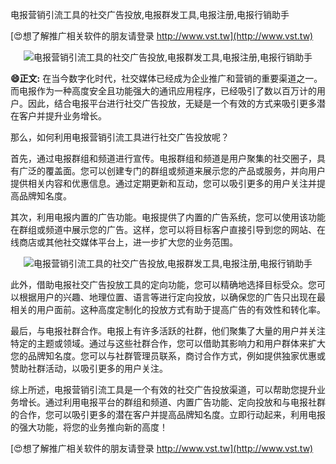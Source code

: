电报营销引流工具的社交广告投放,电报群发工具,电报注册,电报行销助手

[😍想了解推广相关软件的朋友请登录 http://www.vst.tw](http://www.vst.tw)

 <center><img src="https://vst.tw/MP4/tuiguang/png/8.png" alt="电报营销引流工具的社交广告投放,电报群发工具,电报注册,电报行销助手"></center>

**😄正文:**
在当今数字化时代，社交媒体已经成为企业推广和营销的重要渠道之一。而电报作为一种高度安全且功能强大的通讯应用程序，已经吸引了数以百万计的用户。因此，结合电报平台进行社交广告投放，无疑是一个有效的方式来吸引更多潜在客户并提升业务增长。

那么，如何利用电报营销引流工具进行社交广告投放呢？

首先，通过电报群组和频道进行宣传。电报群组和频道是用户聚集的社交圈子，具有广泛的覆盖面。您可以创建专门的群组或频道来展示您的产品或服务，并向用户提供相关内容和优惠信息。通过定期更新和互动，您可以吸引更多的用户关注并提高品牌知名度。

其次，利用电报内置的广告功能。电报提供了内置的广告系统，您可以使用该功能在群组或频道中展示您的广告。这样，您可以将目标客户直接引导到您的网站、在线商店或其他社交媒体平台上，进一步扩大您的业务范围。

 <center><img src="https://vst.tw/MP4/tuiguang/png/7.png" alt="电报营销引流工具的社交广告投放,电报群发工具,电报注册,电报行销助手"></center>

此外，借助电报社交广告投放工具的定向功能，您可以精确地选择目标受众。您可以根据用户的兴趣、地理位置、语言等进行定向投放，以确保您的广告只出现在最相关的用户面前。这种高度定制化的投放方式有助于提高广告的有效性和转化率。

最后，与电报社群合作。电报上有许多活跃的社群，他们聚集了大量的用户并关注特定的主题或领域。通过与这些社群合作，您可以借助其影响力和用户群体来扩大您的品牌知名度。您可以与社群管理员联系，商讨合作方式，例如提供独家优惠或赞助社群活动，以吸引更多的用户关注。

综上所述，电报营销引流工具是一个有效的社交广告投放渠道，可以帮助您提升业务增长。通过利用电报平台的群组和频道、内置广告功能、定向投放和与电报社群的合作，您可以吸引更多的潜在客户并提高品牌知名度。立即行动起来，利用电报的强大功能，将您的业务推向新的高度！

[😍想了解推广相关软件的朋友请登录 http://www.vst.tw](http://www.vst.tw)



